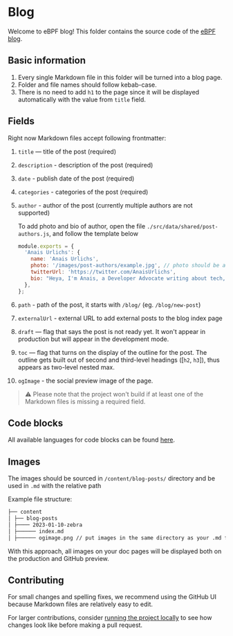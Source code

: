 # Blog

Welcome to eBPF blog! This folder contains the source code of the [eBPF blog](https://ebpf.io/blog/).

## Basic information

1. Every single Markdown file in this folder will be turned into a blog page.
2. Folder and file names should follow kebab-case.
3. There is no need to add `h1` to the page since it will be displayed automatically with the value from `title` field.

## Fields

Right now Markdown files accept following frontmatter:

1. `title` — title of the post (required)
2. `description` - description of the post (required)
3. `date` - publish date of the post (required)
4. `categories` - categories of the post (required)
5. `author` - author of the post (currently multiple authors are not supported)

   To add photo and bio of author, open the file `./src/data/shared/post-authors.js`, and follow the template below

   ```js
   module.exports = {
     'Anais Urlichs': {
       name: 'Anais Urlichs',
       photo: '/images/post-authors/example.jpg', // photo should be added to `./static/images/post-authors/` folder
       twitterUrl: 'https://twitter.com/AnaisUrlichs',
       bio: "Heya, I'm Anais, a Developer Advocate writing about tech, in particular about DevOps and how to get started in the space. Additional topics include studies, career, and lifestyle.",
     },
   };
   ```

6. `path` - path of the post, it starts with `/blog/` (eg. `/blog/new-post`)
7. `externalUrl` - external URL to add external posts to the blog index page
8. `draft` — flag that says the post is not ready yet. It won't appear in production but will appear in the development mode.
9. `toc` — flag that turns on the display of the outline for the post. The outline gets built out of second and third-level headings ([`h2`, `h3`]), thus appears as two-level nested max.
10. `ogImage` - the social preview image of the page.

> ⚠️ Please note that the project won't build if at least one of the Markdown files is missing a required field.

## Code blocks

All available languages for code blocks can be found [here](https://prismjs.com/index.html#supported-languages).

## Images

The images should be sourced in `/content/blog-posts/` directory and be used in `.md` with the relative path

Example file structure:

```md
├── content
│ ├── blog-posts
│ ├──── 2023-01-10-zebra
│ ├────── index.md
│ ├────── ogimage.png // put images in the same directory as your .md file
```

With this approach, all images on your doc pages will be displayed both on the production and GitHub preview.

## Contributing

For small changes and spelling fixes, we recommend using the GitHub UI because Markdown files are relatively easy to edit.

For larger contributions, consider [running the project locally](../../README.md#getting-started) to see how changes look like before making a pull request.

